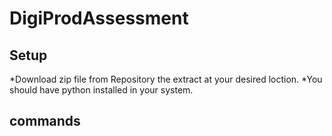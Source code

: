 # DigiProdAssessment

## Setup

*Download zip file from Repository the extract at your desired loction.
*You should have python installed in your system.

## commands





